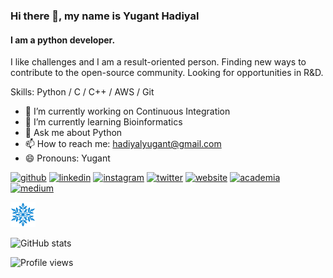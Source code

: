 ### Hi there 👋, my name is Yugant Hadiyal
#### I am a python developer.


I like challenges and I am a result-oriented person. Finding new ways to contribute to the open-source community.
Looking for opportunities in R&D.

Skills: Python / C / C++ / AWS / Git 

- 🔭 I’m currently working on Continuous Integration  
- 🌱 I’m currently learning Bioinformatics 
- 💬 Ask me about Python 
- 📫 How to reach me: hadiyalyugant@gmail.com 
- 😄 Pronouns: Yugant 


[<img src='https://cdn.jsdelivr.net/npm/simple-icons@3.0.1/icons/github.svg' alt='github' height='40'>](https://github.com/YugantM)  [<img src='https://cdn.jsdelivr.net/npm/simple-icons@3.0.1/icons/linkedin.svg' alt='linkedin' height='40'>](https://www.linkedin.com/in/yuganthadiyal/)  [<img src='https://cdn.jsdelivr.net/npm/simple-icons@3.0.1/icons/instagram.svg' alt='instagram' height='40'>](https://www.instagram.com/yuganthm/)  [<img src='https://cdn.jsdelivr.net/npm/simple-icons@3.0.1/icons/twitter.svg' alt='twitter' height='40'>](https://twitter.com/yugantm)  [<img src='https://cdn.jsdelivr.net/npm/simple-icons@3.0.1/icons/icloud.svg' alt='website' height='40'>](https://yugantm.github.io/)  [<img src='https://cdn.jsdelivr.net/npm/simple-icons@3.0.1/icons/academia.svg' alt='academia' height='40'>](https://www.tu-ilmenau.de/)  [<img src='https://cdn.jsdelivr.net/npm/simple-icons@3.0.1/icons/medium.svg' alt='medium' height='40'>](https://medium.com/@yuganthadiyal)  

<a href='https://archiveprogram.github.com/'><img src='https://raw.githubusercontent.com/acervenky/animated-github-badges/master/assets/acbadge.gif' width='40' height='40'></a> 

![GitHub stats](https://github-readme-stats.vercel.app/api?username=YugantM&show_icons=true)  

![Profile views](https://gpvc.arturio.dev/YugantM)  
